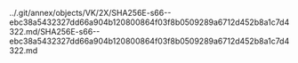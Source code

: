 ../.git/annex/objects/VK/2X/SHA256E-s66--ebc38a5432327dd66a904b120800864f03f8b0509289a6712d452b8a1c7d4322.md/SHA256E-s66--ebc38a5432327dd66a904b120800864f03f8b0509289a6712d452b8a1c7d4322.md